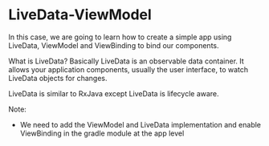 # LiveData-ViewModel
In this case, we are going to learn how to create a simple app
using LiveData, ViewModel and ViewBinding to bind our components.

What is LiveData?
Basically LiveData is an observable data container.
It allows your application components, usually the user interface, to watch LiveData objects for changes.

LiveData is similar to RxJava except LiveData is lifecycle aware.

Note:
  * We need to add the ViewModel and LiveData implementation and enable ViewBinding in the gradle module at the app level

